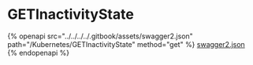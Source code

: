 # GETInactivityState

{% openapi src="../../../../.gitbook/assets/swagger2.json" path="/Kubernetes/GETInactivityState" method="get" %}
[swagger2.json](../../../../.gitbook/assets/swagger2.json)
{% endopenapi %}
